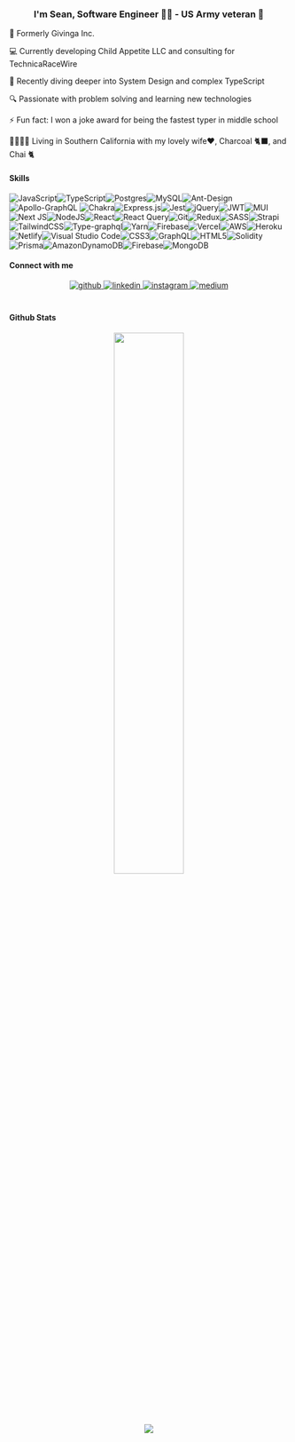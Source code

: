 ### <div align="center">I'm Sean, Software Engineer 👨‍💻 - US Army veteran 🫡</div>  
  

 🔭 Formerly Givinga Inc.
 
 💻 Currently developing Child Appetite LLC and consulting for TechnicaRaceWire
 
 🌱 Recently diving deeper into System Design and complex TypeScript
 
 🔍 Passionate with problem solving and learning new technologies   
 
 ⚡ Fun fact: I won a joke award for being the fastest typer in middle school  
 
 👨‍👩‍👧‍👦 Living in Southern California with my lovely wife♥️, Charcoal 🐈‍⬛, and Chai 🐈

#### Skills
![JavaScript](https://img.shields.io/badge/javascript-%23323330.svg?style=for-the-badge&logo=javascript&logoColor=%23F7DF1E)![TypeScript](https://img.shields.io/badge/typescript-%23007ACC.svg?style=for-the-badge&logo=typescript&logoColor=white)![Postgres](https://img.shields.io/badge/postgres-%23316192.svg?style=for-the-badge&logo=postgresql&logoColor=white)![MySQL](https://img.shields.io/badge/mysql-%2300f.svg?style=for-the-badge&logo=mysql&logoColor=white)![Ant-Design](https://img.shields.io/badge/-AntDesign-%230170FE?style=for-the-badge&logo=ant-design&logoColor=white)![Apollo-GraphQL](https://img.shields.io/badge/-ApolloGraphQL-311C87?style=for-the-badge&logo=apollo-graphql) ![Chakra](https://img.shields.io/badge/chakra-%234ED1C5.svg?style=for-the-badge&logo=chakraui&logoColor=white)![Express.js](https://img.shields.io/badge/express.js-%23404d59.svg?style=for-the-badge&logo=express&logoColor=%2361DAFB)![Jest](https://img.shields.io/badge/-jest-%23C21325?style=for-the-badge&logo=jest&logoColor=white)![jQuery](https://img.shields.io/badge/jquery-%230769AD.svg?style=for-the-badge&logo=jquery&logoColor=white)![JWT](https://img.shields.io/badge/JWT-black?style=for-the-badge&logo=JSON%20web%20tokens)![MUI](https://img.shields.io/badge/MUI-%230081CB.svg?style=for-the-badge&logo=mui&logoColor=white)![Next JS](https://img.shields.io/badge/Next-black?style=for-the-badge&logo=next.js&logoColor=white)![NodeJS](https://img.shields.io/badge/node.js-6DA55F?style=for-the-badge&logo=node.js&logoColor=white)![React](https://img.shields.io/badge/react-%2320232a.svg?style=for-the-badge&logo=react&logoColor=%2361DAFB)![React Query](https://img.shields.io/badge/-React%20Query-FF4154?style=for-the-badge&logo=react%20query&logoColor=white)![Git](https://img.shields.io/badge/git-%23F05033.svg?style=for-the-badge&logo=git&logoColor=white)![Redux](https://img.shields.io/badge/redux-%23593d88.svg?style=for-the-badge&logo=redux&logoColor=white)![SASS](https://img.shields.io/badge/SASS-hotpink.svg?style=for-the-badge&logo=SASS&logoColor=white)![Strapi](https://img.shields.io/badge/strapi-%232E7EEA.svg?style=for-the-badge&logo=strapi&logoColor=white)![TailwindCSS](https://img.shields.io/badge/tailwindcss-%2338B2AC.svg?style=for-the-badge&logo=tailwind-css&logoColor=white)![Type-graphql](https://img.shields.io/badge/-TypeGraphQL-%23C04392?style=for-the-badge)![Yarn](https://img.shields.io/badge/yarn-%232C8EBB.svg?style=for-the-badge&logo=yarn&logoColor=white)![Firebase](https://img.shields.io/badge/firebase-%23039BE5.svg?style=for-the-badge&logo=firebase)![Vercel](https://img.shields.io/badge/vercel-%23000000.svg?style=for-the-badge&logo=vercel&logoColor=white)![AWS](https://img.shields.io/badge/AWS-%23FF9900.svg?style=for-the-badge&logo=amazon-aws&logoColor=white)![Heroku](https://img.shields.io/badge/heroku-%23430098.svg?style=for-the-badge&logo=heroku&logoColor=white)![Netlify](https://img.shields.io/badge/netlify-%23000000.svg?style=for-the-badge&logo=netlify&logoColor=#00C7B7)![Visual Studio Code](https://img.shields.io/badge/Visual%20Studio%20Code-0078d7.svg?style=for-the-badge&logo=visual-studio-code&logoColor=white)![CSS3](https://img.shields.io/badge/css3-%231572B6.svg?style=for-the-badge&logo=css3&logoColor=white)![GraphQL](https://img.shields.io/badge/-GraphQL-E10098?style=for-the-badge&logo=graphql&logoColor=white)![HTML5](https://img.shields.io/badge/html5-%23E34F26.svg?style=for-the-badge&logo=html5&logoColor=white)![Solidity](https://img.shields.io/badge/Solidity-%23363636.svg?style=for-the-badge&logo=solidity&logoColor=white)![Prisma](https://img.shields.io/badge/Prisma-3982CE?style=for-the-badge&logo=Prisma&logoColor=white)![AmazonDynamoDB](https://img.shields.io/badge/Amazon%20DynamoDB-4053D6?style=for-the-badge&logo=Amazon%20DynamoDB&logoColor=white)![Firebase](https://img.shields.io/badge/Firebase-039BE5?style=for-the-badge&logo=Firebase&logoColor=white)![MongoDB](https://img.shields.io/badge/MongoDB-%234ea94b.svg?style=for-the-badge&logo=mongodb&logoColor=white)




#### Connect with me  
<div align="center">
<a href="https://github.com/sean35mm" target="_blank">
<img src=https://img.shields.io/badge/github-%2324292e.svg?&style=for-the-badge&logo=github&logoColor=white alt=github style="margin-bottom: 5px;" />
</a>
<a href="https://linkedin.com/in/seanhgil" target="_blank">
<img src=https://img.shields.io/badge/linkedin-%231E77B5.svg?&style=for-the-badge&logo=linkedin&logoColor=white alt=linkedin style="margin-bottom: 5px;" />
</a>
<a href="https://instagram.com/seantographer" target="_blank">
<img src=https://img.shields.io/badge/instagram-%23000000.svg?&style=for-the-badge&logo=instagram&logoColor=white alt=instagram style="margin-bottom: 5px;" />
</a>
<a href="https://medium.com/@seanicus" target="_blank">
<img src=https://img.shields.io/badge/medium-%23292929.svg?&style=for-the-badge&logo=medium&logoColor=white alt=medium style="margin-bottom: 5px;" />
</a>  
</div>  
  

<br/>  


#### Github Stats  
<div align="center"><img src="https://github-readme-stats.vercel.app/api?username=sean35mm&show_icons=true&count_private=true&hide_border=true" align="center" style="width: 50%" /></div>  

<br/>  

<div align="center"><img src="https://spotify-github-profile.vercel.app/api/view?uid=sn.gil&cover_image=true&theme=default&show_offline=false" /></div>

